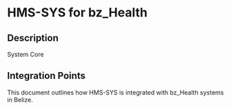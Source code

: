 # HMS-SYS for bz_Health

## Description

System Core

## Integration Points

This document outlines how HMS-SYS is integrated with bz_Health systems in Belize.
